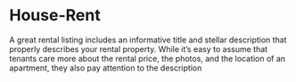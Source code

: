 # House-Rent
A great rental listing includes an informative title and stellar description that properly describes your rental property. While it’s easy to assume that tenants care more about the rental price, the photos, and the location of an apartment, they also pay attention to the description
